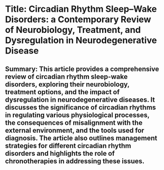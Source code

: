 # Title: Circadian Rhythm Sleep–Wake Disorders: a Contemporary Review of Neurobiology, Treatment, and Dysregulation in Neurodegenerative Disease

## Summary: This article provides a comprehensive review of circadian rhythm sleep-wake disorders, exploring their neurobiology, treatment options, and the impact of dysregulation in neurodegenerative diseases. It discusses the significance of circadian rhythms in regulating various physiological processes, the consequences of misalignment with the external environment, and the tools used for diagnosis. The article also outlines management strategies for different circadian rhythm disorders and highlights the role of chronotherapies in addressing these issues.